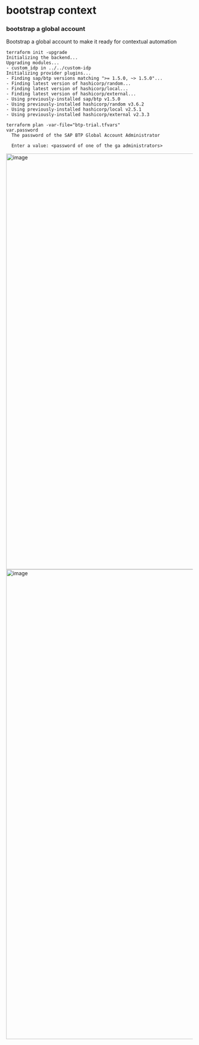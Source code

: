 bootstrap context
==============

### bootstrap a global account

Bootstrap a global account to make it ready for contextual automation

```
terraform init -upgrade                             
Initializing the backend...
Upgrading modules...
- custom_idp in ../../custom-idp
Initializing provider plugins...
- Finding sap/btp versions matching ">= 1.5.0, ~> 1.5.0"...
- Finding latest version of hashicorp/random...
- Finding latest version of hashicorp/local...
- Finding latest version of hashicorp/external...
- Using previously-installed sap/btp v1.5.0
- Using previously-installed hashicorp/random v3.6.2
- Using previously-installed hashicorp/local v2.5.1
- Using previously-installed hashicorp/external v2.3.3
```


```
terraform plan -var-file="btp-trial.tfvars"
var.password
  The password of the SAP BTP Global Account Administrator

  Enter a value: <password of one of the ga administrators>
```


<img width="1123" alt="image" src="https://github.com/user-attachments/assets/678b73a3-a1d0-4b71-a436-ed3eab50dea8">


<img width="1269" alt="image" src="https://github.com/user-attachments/assets/568b7cbc-edc7-4947-a0fc-1fa972943cfa">

